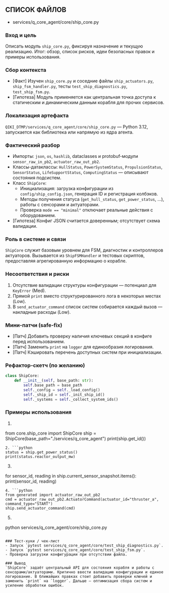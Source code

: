 ## СПИСОК ФАЙЛОВ
- services/q_core_agent/core/ship_core.py

### Вход и цель
Описать модуль `ship_core.py`, фиксируя назначение и текущую реализацию. Итог: обзор, список рисков, идеи безопасных правок и примеры использования.

### Сбор контекста
- [Факт] Изучен `ship_core.py` и соседние файлы `ship_actuators.py`, `ship_fsm_handler.py`, тесты `test_ship_diagnostics.py`, `test_ship_fsm.py`.
- [Гипотеза] Модуль применяется как центральная точка доступа к статическим и динамическим данным корабля для прочих сервисов.

### Локализация артефакта
`QIKI_DTMP/services/q_core_agent/core/ship_core.py` — Python 3.12, запускается как библиотека или напрямую из ядра агента.

### Фактический разбор
- Импорты: `json`, `os`, `hashlib`, dataclasses и protobuf-модули `sensor_raw_in_pb2`, `actuator_raw_out_pb2`.
- Классы-датаклассы: `HullStatus`, `PowerSystemStatus`, `PropulsionStatus`, `SensorStatus`, `LifeSupportStatus`, `ComputingStatus` — описывают состояния подсистем.
- Класс `ShipCore`:
  - Инициализация: загрузка конфигурации из `config/ship_config.json`, генерация ID и регистрация колбэков.
  - Методы получения статуса (`get_hull_status`, `get_power_status`, ...), работы с сенсорами и актуаторами.
  - Проверка `mode == "minimal"` отключает реальные действия с оборудованием.
- [Гипотеза] Конфиг JSON считается доверенным; отсутствует схема валидации.

### Роль в системе и связи
`ShipCore` служит базовым уровнем для FSM, диагностик и контроллеров актуаторов. Вызывается из `ShipFSMHandler` и тестовых скриптов, предоставляя агрегированную информацию о корабле.

### Несоответствия и риски
1. Отсутствие валидации структуры конфигурации — потенциал для `KeyError` (Med).
2. Прямой `print` вместо структурированного лога в некоторых местах (Low).
3. В `send_actuator_command` список систем собирается каждый вызов — накладные расходы (Low).

### Мини-патчи (safe-fix)
- [Патч] Добавить проверку наличия ключевых секций в конфиге перед использованием.
- [Патч] Заменить `print` на `logger` для единообразия логирования.
- [Патч] Кэшировать перечень доступных систем при инициализации.

### Рефактор-скетч (по желанию)
```python
class ShipCore:
    def __init__(self, base_path: str):
        self.base_path = base_path
        self._config = self._load_config()
        self._ship_id = self._init_ship_id()
        self._systems = self._collect_system_ids()
```

### Примеры использования
1. ```python
from core.ship_core import ShipCore
ship = ShipCore(base_path="./services/q_core_agent")
print(ship.get_id())
```
2. ```python
status = ship.get_power_status()
print(status.reactor_output_mw)
```
3. ```python
for sensor_id, reading in ship.current_sensor_snapshot.items():
    print(sensor_id, reading)
```
4. ```python
from generated import actuator_raw_out_pb2
cmd = actuator_raw_out_pb2.ActuatorCommand(actuator_id="thruster_a", command_type="START")
ship.send_actuator_command(cmd)
```
5. ```bash
python services/q_core_agent/core/ship_core.py
```

### Тест-хуки / чек-лист
- Запуск `pytest services/q_core_agent/core/test_ship_diagnostics.py`.
- Запуск `pytest services/q_core_agent/core/test_ship_fsm.py`.
- Проверка загрузки конфигурации при отсутствии файла.

### Вывод
`ShipCore` задаёт центральный API для состояния корабля и работы с сенсорами/актуаторами. Критично ввести валидацию конфигурации и единое логирование. В ближайших правках стоит добавить проверки ключей и заменить `print` на `logger`. Дальше — оптимизация сбора систем и усиление обработки ошибок.
